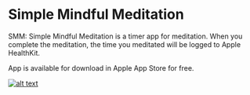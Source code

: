 # Simple Mindful Meditation
SMM: Simple Mindful Meditation is a timer app for meditation. When you complete the meditation, the time you meditated will be logged to Apple HealthKit.

App is available for download in Apple App Store for free.

[![alt text](https://www.gravatar.com/avatar/… "Let's check Jason S' profile page")](https://github.com/thevishnupradeep/Simple-Mindful-Meditation/blob/master/resources/iosdownload.png?raw=true)